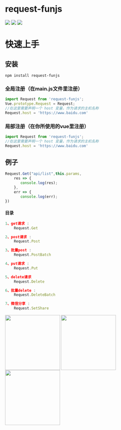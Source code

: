 # request-funjs

![](https://img.shields.io/badge/%20downloads-254/week-brightgreen.svg)
![](https://img.shields.io/npm/l/request-funjs.svg)
![](https://img.shields.io/github/stars/CrazyMrYan/request-funjs?style=social.svg)

# 快速上手

## 安装

```shell
npm install request-funjs
```

### 全局注册（在main.js文件里注册）

```javascript
import Request from 'request-funjs';
Vue.prototype.Request = Request;
//在这里需要声明一个 host 变量，作为请求的主机名称
Request.host = 'https://www.baidu.com'
```

### 局部注册（在你所使用的vue里注册）

```javascript
import Request from 'request-funjs';
//在这里需要声明一个 host 变量，作为请求的主机名称
Request.host = 'https://www.baidu.com'
```

## 例子

```javascript
Request.Get("api/list",this.params,
	res => {
	   console.log(res);
	},
	err => {
	   console.log(err);
})
```

#### 目录

```javascript
1、get请求 :
	Request.Get

2、post请求 :
	Request.Post

3、批量post :
	Request.PostBatch

4、put请求 :
	Request.Put

5、delete请求 
	Request.Delete

6、批量delete :
	Request.DeleteBatch

7、微信分享 :
	Request.SetShare
```
<img width="180" src="http://crazy-x-lovemysoul-x-vip.img.abc188.com/images/beishang.png" align="left">  
<img  width="180" src="http://crazy-x-lovemysoul-x-vip.img.abc188.com/images/zan.png"  align="left" />
<img  width="180" src="http://crazy-x-lovemysoul-x-vip.img.abc188.com/images/wechat.png"  />
